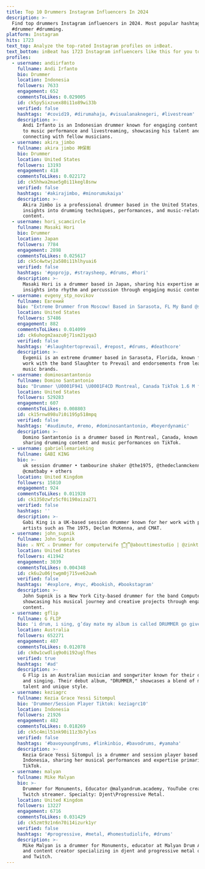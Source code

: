 ```yaml
---
title: Top 10 Drummers Instagram Influencers In 2024
description: >-
  Find top drummers Instagram influencers in 2024. Most popular hashtags: #drums
  #drummer #drumming.
platform: Instagram
hits: 1723
text_top: Analyze the top-rated Instagram profiles on inBeat.
text_bottom: inBeat has 1723 Instagram influencers like this for you to connect with.
profiles:
  - username: andiirfanto
    fullname: Andi Irfanto
    bio: Drummer
    location: Indonesia
    followers: 7633
    engagement: 652
    commentsToLikes: 0.029005
    id: ck5py5ixzuex80i11o89wi33b
    verified: false
    hashtags: '#covid19, #dirumahaja, #visualanaknegeri, #livestream'
    description: >-
      Andi Irfanto is an Indonesian drummer known for engaging content related
      to music performance and livestreaming, showcasing his talent and
      connecting with fellow musicians.
  - username: akira_jimbo
    fullname: akira jimbo 神保彰
    bio: Drummer
    location: United States
    followers: 13193
    engagement: 418
    commentsToLikes: 0.022172
    id: ck5hhwa2mae5g0i11kegl8snw
    verified: false
    hashtags: '#akirajimbo, #minorumukaiya'
    description: >-
      Akira Jimbo is a professional drummer based in the United States, sharing
      insights into drumming techniques, performances, and music-related
      content.
  - username: hori_scamcircle
    fullname: Masaki Hori
    bio: Drummer
    location: Japan
    followers: 7784
    engagement: 2898
    commentsToLikes: 0.025617
    id: ck5c4wtwj2a580i11hlhyuai6
    verified: false
    hashtags: '#goprojp, #straysheep, #drums, #hori'
    description: >-
      Masaki Hori is a drummer based in Japan, sharing his expertise and
      insights into rhythm and percussion through engaging music content.
  - username: evgeny_stp_novikov
    fullname: Евгений
    bio: "Extreme Drummer from Moscow! Based in Sarasota, FL My Band @slaughtertoprevailofficial Endorsed by: ZILDJIAN VIC FIRTH TRICK TAMA ROLAND \U0001F447\U0001F3FB\U0001F447\U0001F3FB\U0001F447\U0001F3FB"
    location: United States
    followers: 57486
    engagement: 882
    commentsToLikes: 0.014099
    id: ck6uhogm2aazu0j71sm21yqa3
    verified: false
    hashtags: '#slaughtertoprevail, #repost, #drums, #deathcore'
    description: >-
      Evgenii is an extreme drummer based in Sarasota, Florida, known for his
      work with the band Slaughter to Prevail and endorsements from leading
      music brands.
  - username: dominosantantonio
    fullname: Domino Santantonio
    bio: "Drummer \U0001F941 \U0001F4CD Montreal, Canada TikTok 1.6 M followers \U0001F4E9 domino@dulcedo.com"
    location: United States
    followers: 529283
    engagement: 607
    commentsToLikes: 0.008803
    id: ck15rnw898u7i0i195p518mpq
    verified: false
    hashtags: '#audimute, #remo, #dominosantantonio, #beyerdynamic'
    description: >-
      Domino Santantonio is a drummer based in Montreal, Canada, known for
      sharing drumming content and music performances on TikTok.
  - username: gabriellemarieking
    fullname: GABI KING
    bio: >-
      uk session drummer • tambourine shaker @the1975, @thedeclanmckenna,
      @cmatbaby + others
    location: United Kingdom
    followers: 15810
    engagement: 924
    commentsToLikes: 0.011928
    id: ck1350zwfz5cf0i190aiza271
    verified: false
    hashtags: ''
    description: >-
      Gabi King is a UK-based session drummer known for her work with popular
      artists such as The 1975, Declan McKenna, and CMAT.
  - username: john_supnik
    fullname: John Supnik
    bio: ⚔️ NYC ⚔️ Drummer for computerwife ༎ຶ‿༎ຶ @abouttimestudio | @zinktalent
    location: United States
    followers: 411942
    engagement: 3039
    commentsToLikes: 0.004348
    id: ck6u2u06jtwgm0j715ve62uwh
    verified: false
    hashtags: '#explore, #nyc, #bookish, #bookstagram'
    description: >-
      John Supnik is a New York City-based drummer for the band Computer Wife,
      showcasing his musical journey and creative projects through engaging
      content.
  - username: gflip
    fullname: G FLIP
    bio: 'i drum, i sing, g’day mate my album is called DRUMMER go give it a spin'
    location: Australia
    followers: 652271
    engagement: 407
    commentsToLikes: 0.012078
    id: ck0w1cwdliq9o0i192uglfhes
    verified: true
    hashtags: '#ad'
    description: >-
      G Flip is an Australian musician and songwriter known for their drumming
      and singing. Their debut album, "DRUMMER," showcases a blend of musical
      talent and unique style.
  - username: keziagrc
    fullname: Kezia Grace Yessi Sitompul
    bio: 'Drummer/Session Player Tiktok: keziagrc10'
    location: Indonesia
    followers: 21926
    engagement: 482
    commentsToLikes: 0.018269
    id: ck5c4mil51nk90i11z3b7ylxs
    verified: false
    hashtags: '#bavoyoungdrums, #linkinbio, #bavodrums, #yamaha'
    description: >-
      Kezia Grace Yessi Sitompul is a drummer and session player based in
      Indonesia, sharing her musical performances and expertise primarily on
      TikTok.
  - username: malyan
    fullname: Mike Malyan
    bio: >-
      Drummer for Monuments, Educator @malyandrum.academy, YouTube creator &
      Twitch streamer. Specialty: Djent\Progressive Metal.
    location: United Kingdom
    followers: 13227
    engagement: 6716
    commentsToLikes: 0.031429
    id: ck5zmt9z1n6n70i14izurk1yr
    verified: false
    hashtags: '#progressive, #metal, #homestudiolife, #drums'
    description: >-
      Mike Malyan is a drummer for Monuments, educator at Malyan Drum Academy,
      and content creator specializing in djent and progressive metal on YouTube
      and Twitch.
---
```


